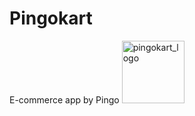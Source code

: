 # Pingokart
E-commerce app by Pingo
<img src="https://github.com/user-attachments/assets/9e1eea1f-4eb1-435d-9431-5ccd605d54a5" width="100" height="100" alt="pingokart_logo">

